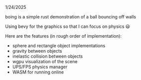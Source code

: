 1/24/2025

boing is a simple rust demonstration of a ball bouncing off walls

Using bevy for the graphics so that I can focus on physics 😃

Here are the features (in rough order of implementation):
- sphere and rectangle object implementations
- gravity between objects
- inelastic collision between objects
- wgpu visualization of the scene
- UPS/FPS physics manager
- WASM for running online
